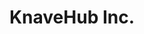 ---
title: 'KnaveHub Inc.'
collections: projects
featured: true
preview_image: /portfolio/project-knave
link: http://www.knave.gq
description: 'Built from scratch with HTML5, CSS3 and JavaScript'
---